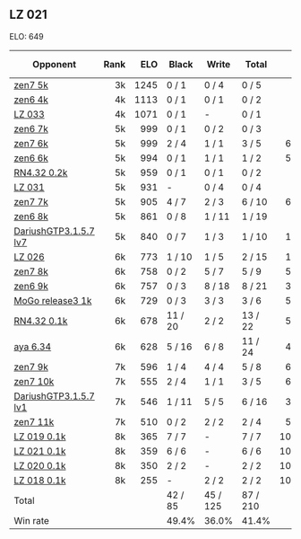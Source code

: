 ## LZ 021 ##

ELO: 649

Opponent | Rank | ELO | Black | Write | Total | Win rate
---------|-----:|----:|-------|-------|-------|-------:
[zen7 5k](zen7%205k.md) | 3k | 1245 | 0 / 1 | 0 / 4 | 0 / 5 | 0.0%
[zen6 4k](zen6%204k.md) | 4k | 1113 | 0 / 1 | 0 / 1 | 0 / 2 | 0.0%
[LZ 033](LZ%20033.md) | 4k | 1071 | 0 / 1 | - | 0 / 1 | 0.0%
[zen6 7k](zen6%207k.md) | 5k | 999 | 0 / 1 | 0 / 2 | 0 / 3 | 0.0%
[zen7 6k](zen7%206k.md) | 5k | 999 | 2 / 4 | 1 / 1 | 3 / 5 | 60.0%
[zen6 6k](zen6%206k.md) | 5k | 994 | 0 / 1 | 1 / 1 | 1 / 2 | 50.0%
[RN4.32 0.2k](RN4.32%200.2k.md) | 5k | 959 | 0 / 1 | 0 / 1 | 0 / 2 | 0.0%
[LZ 031](LZ%20031.md) | 5k | 931 | - | 0 / 4 | 0 / 4 | 0.0%
[zen7 7k](zen7%207k.md) | 5k | 905 | 4 / 7 | 2 / 3 | 6 / 10 | 60.0%
[zen6 8k](zen6%208k.md) | 5k | 861 | 0 / 8 | 1 / 11 | 1 / 19 | 5.3%
[DariushGTP3.1.5.7 lv7](DariushGTP3.1.5.7%20lv7.md) | 5k | 840 | 0 / 7 | 1 / 3 | 1 / 10 | 10.0%
[LZ 026](LZ%20026.md) | 6k | 773 | 1 / 10 | 1 / 5 | 2 / 15 | 13.3%
[zen7 8k](zen7%208k.md) | 6k | 758 | 0 / 2 | 5 / 7 | 5 / 9 | 55.6%
[zen6 9k](zen6%209k.md) | 6k | 757 | 0 / 3 | 8 / 18 | 8 / 21 | 38.1%
[MoGo release3 1k](MoGo%20release3%201k.md) | 6k | 729 | 0 / 3 | 3 / 3 | 3 / 6 | 50.0%
[RN4.32 0.1k](RN4.32%200.1k.md) | 6k | 678 | 11 / 20 | 2 / 2 | 13 / 22 | 59.1%
[aya 6.34](aya%206.34.md) | 6k | 628 | 5 / 16 | 6 / 8 | 11 / 24 | 45.8%
[zen7 9k](zen7%209k.md) | 7k | 596 | 1 / 4 | 4 / 4 | 5 / 8 | 62.5%
[zen7 10k](zen7%2010k.md) | 7k | 555 | 2 / 4 | 1 / 1 | 3 / 5 | 60.0%
[DariushGTP3.1.5.7 lv1](DariushGTP3.1.5.7%20lv1.md) | 7k | 546 | 1 / 11 | 5 / 5 | 6 / 16 | 37.5%
[zen7 11k](zen7%2011k.md) | 7k | 510 | 0 / 2 | 2 / 2 | 2 / 4 | 50.0%
[LZ 019 0.1k](LZ%20019%200.1k.md) | 8k | 365 | 7 / 7 | - | 7 / 7 | 100.0%
[LZ 021 0.1k](LZ%20021%200.1k.md) | 8k | 359 | 6 / 6 | - | 6 / 6 | 100.0%
[LZ 020 0.1k](LZ%20020%200.1k.md) | 8k | 350 | 2 / 2 | - | 2 / 2 | 100.0%
[LZ 018 0.1k](LZ%20018%200.1k.md) | 8k | 255 | - | 2 / 2 | 2 / 2 | 100.0%
Total | | | 42 / 85 | 45 / 125 | 87 / 210 | 
Win rate| | | 49.4% | 36.0% | 41.4% | 
